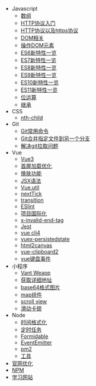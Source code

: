 * Javascript
  * [数组](/note/js/array)
  * [HTTP协议入门](/note/js/http)
  * [HTTP协议以及https协议](/note/js/https)
  * [DOM相关](/note/js/dom)
  * [操作DOM元素](/note/js/operationDom)
  * [ES6新特性一览](/note/js/es6)
  * [ES7新特性一览](/note/js/es7)
  * [ES8新特性一览](/note/js/es8)
  * [ES9新特性一览](/note/js/es9)
  * [ES10新特性一览](/note/js/es10)
  * [ES11新特性一览](/note/js/es11)
  * [位运算](/note/js/bitwiseOperation)
  * [继承](/note/js/inherit)
* CSS
  * [nth-child](/note/css/nthChild)
* Git
  * [Git常用命令](/note/git/git)
  * [Git合并指定文件到另一个分支](/note/git/gitMerge)
  * [解决git拉取问题](/note/git/gitPullProblem)
* Vue
  * [Vue3](/note/vue/vue3)
  * [首屏加载优化](/note/vue/loadOptimization)
  * [换肤功能](/note/vue/skinPeeler)
  * [JSX语法](/note/vue/JSX)
  * [Vue.util](/note/vue/util)
  * [nextTick](/note/vue/nextTick)
  * [transition](/note/vue/transition)
  * [ESlint](/note/vue/ESlint)
  * [项目国际化](/note/vue/projectInternation)
  * [x-invalid-end-tag](/note/vue/xInvalidEndTag)
  * [Jest](/note/vue/jest)
  * [vue cli4](/note/vue/vueCli4)
  * [vuex-persistedstate](/note/vue/vuexPersistedState)
  * [html2canvas](note/vue/html2canvas)
  * [vue-clipboard2](note/vue/vueClipboard2)
  * [vue键盘事件](note/vue/vueKeyboardEvent)
* 小程序
  * [Vant Weapp](/note/miniProgram/vantWeapp)
  * [获取详细地址](/note/miniProgram/getAddress)
  * [base64格式图片](/note/miniProgram/base64Image)
  * [map组件](/note/miniProgram/map)
  * [scroll view](/note/miniProgram/scrollView)
  * [滑动卡顿](/note/miniProgram/scrollViewFlicker)
* Node
   * [时间格式化](/note/node/sillyDatetime)
   * [定时任务](/note/node/nodeSchedule)
   * [Formidable](/note/node/Formidable)
   * [EventEmitter](/note/node/EventEmitter)
   * [pm2](/note/node/pm2)
   * [工具](/note/node/tool)
* [官网优化](/note/website/websiteOptimization)
* [NPM](/note/npm)
* [学习网站](/note/website)
